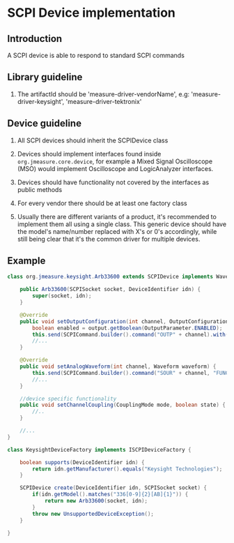 # SCPI Device implementation

## Introduction

A SCPI device is able to respond to standard SCPI commands

## Library guideline

1. The artifactId should be 'measure-driver-vendorName', e.g: 'measure-driver-keysight', 'measure-driver-tektronix'

## Device guideline

1. All SCPI devices should inherit the SCPIDevice class

2. Devices should implement interfaces found inside `org.jmeasure.core.device`, for example a Mixed Signal Oscilloscope (MSO) would implement Oscilloscope and LogicAnalyzer interfaces.

3. Devices should have functionality not covered by the interfaces as public methods

4. For every vendor there should be at least one factory class

5. Usually there are different variants of a product, it's recommended to implement them all using a single class. This generic device should have the model's name/number replaced with X's or 0's accordingly, while still being clear that it's the common driver for multiple devices.

## Example

```java
class org.jmeasure.keysight.Arb33600 extends SCPIDevice implements WaveformGenerator {

    public Arb33600(SCPISocket socket, DeviceIdentifier idn) {
        super(socket, idn);
    }

    @Override
    public void setOutputConfiguration(int channel, OutputConfiguration output) {
        boolean enabled = output.getBoolean(OutputParameter.ENABLED);
        this.send(SCPICommand.builder().command("OUTP" + channel).with(enabled ? "ON": "OFF").build());
        //...
    }

    @Override
    public void setAnalogWaveform(int channel, Waveform waveform) {
        this.send(SCPICommand.builder().command("SOUR" + channel, "FUNC").with(waveform.getType().toString()).build());
        //...
    }

    //device specific functionality
    public void setChannelCoupling(CouplingMode mode, boolean state) {
        //..
    }

    //...
}
```

```java
class KeysightDeviceFactory implements ISCPIDeviceFactory {

    boolean supports(DeviceIdentifier idn) {
        return idn.getManufacturer().equals("Keysight Technologies");
    }

    SCPIDevice create(DeviceIdentifier idn, SCPISocket socket) {
        if(idn.getModel().matches("336[0-9]{2}[AB]{1}")) {
            return new Arb33600(socket, idn);
        }
        throw new UnsupportedDeviceException();
    }

}
```
